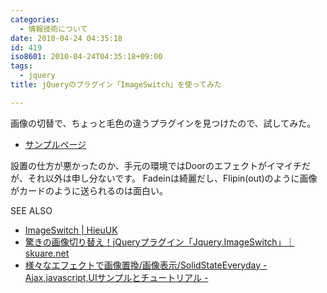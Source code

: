```yaml
---
categories:
  - 情報技術について
date: 2010-04-24 04:35:18
id: 419
iso8601: 2010-04-24T04:35:18+09:00
tags:
  - jquery
title: jQueryのプラグイン「ImageSwitch」を使ってみた

---
```


画像の切替で、ちょっと毛色の違うプラグインを見つけたので、試してみた。
<ul>
<li><a href="http://www.nishimiyahara.net">サンプルページ</a></li>
</ul>
設置の仕方が悪かったのか、手元の環境ではDoorのエフェクトがイマイチだが、それ以外は申し分ないです。
Fadeinは綺麗だし、Flipin(out)のように画像がカードのように送られるのは面白い。
<div>
<p>SEE ALSO</p>
<ul>
<li><a href="http://www.hieu.co.uk/blog/index.php/imageswitch/">ImageSwitch | HieuUK</a></li>
<li><a href="http://www.skuare.net/2009/03/jqueryjqueryimageswitch.html">驚きの画像切り替え！jQueryプラグイン「Jquery.ImageSwitch」｜skuare.net</a></li>
<li><a href="http://solidstate.jp/ImageDisplay/effectAction/script_152.html">様々なエフェクトで画像置換/画像表示/SolidStateEveryday - Ajax,javascript,UIサンプルとチュートリアル -</a></li>
</ul>
</div>
    	